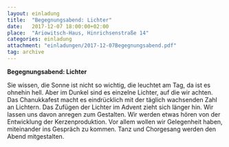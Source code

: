 ```yaml
---
layout: einladung
title:  "Begegnungsabend: Lichter"
date:   2017-12-07 18:00:00+02:00
place:  "Ariowitsch-Haus, Hinrichsenstraße 14"
categories: einladung
attachment: "einladungen/2017-12-07Begegnungsabend.pdf"
tag: archive
---
```


**Begegnungsabend: Lichter**

Sie wissen, die Sonne ist nicht so wichtig, die leuchtet am Tag, da ist es ohnehin hell.
Aber im Dunkel sind es einzelne Lichter, auf die wir achten.
Das Chanukkafest macht es eindrücklich mit der täglich wachsenden Zahl an Lichtern.
Das Zufügen der Lichter im Advent zieht sich länger hin.
Wir lassen uns davon anregen zum Gestalten.
Wir werden etwas hören von der Entwicklung der Kerzenproduktion.
Vor allem wollen wir Gelegenheit haben, miteinander ins Gespräch zu kommen.
Tanz und Chorgesang werden den Abend mitgestalten.

